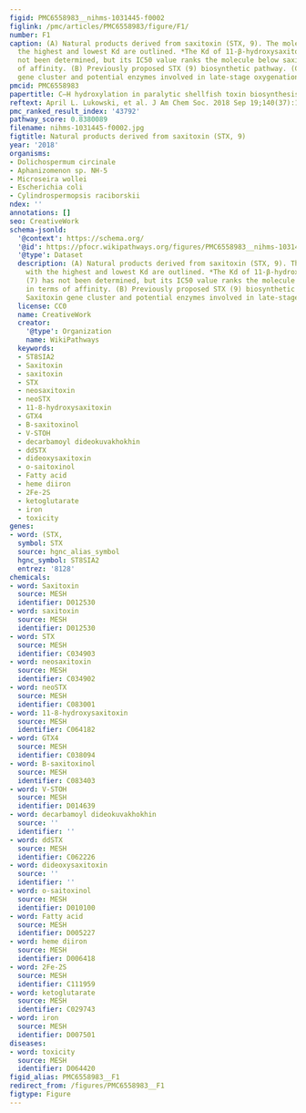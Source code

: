 ```yaml
---
figid: PMC6558983__nihms-1031445-f0002
figlink: /pmc/articles/PMC6558983/figure/F1/
number: F1
caption: (A) Natural products derived from saxitoxin (STX, 9). The molecules with
  the highest and lowest Kd are outlined. *The Kd of 11-β-hydroxysaxitoxin (7) has
  not been determined, but its IC50 value ranks the molecule below saxitoxin in terms
  of affinity. (B) Previously proposed STX (9) biosynthetic pathway. (C) Saxitoxin
  gene cluster and potential enzymes involved in late-stage oxygenation.
pmcid: PMC6558983
papertitle: C–H hydroxylation in paralytic shellfish toxin biosynthesis.
reftext: April L. Lukowski, et al. J Am Chem Soc. 2018 Sep 19;140(37):11863-11869.
pmc_ranked_result_index: '43792'
pathway_score: 0.8380089
filename: nihms-1031445-f0002.jpg
figtitle: Natural products derived from saxitoxin (STX, 9)
year: '2018'
organisms:
- Dolichospermum circinale
- Aphanizomenon sp. NH-5
- Microseira wollei
- Escherichia coli
- Cylindrospermopsis raciborskii
ndex: ''
annotations: []
seo: CreativeWork
schema-jsonld:
  '@context': https://schema.org/
  '@id': https://pfocr.wikipathways.org/figures/PMC6558983__nihms-1031445-f0002.html
  '@type': Dataset
  description: (A) Natural products derived from saxitoxin (STX, 9). The molecules
    with the highest and lowest Kd are outlined. *The Kd of 11-β-hydroxysaxitoxin
    (7) has not been determined, but its IC50 value ranks the molecule below saxitoxin
    in terms of affinity. (B) Previously proposed STX (9) biosynthetic pathway. (C)
    Saxitoxin gene cluster and potential enzymes involved in late-stage oxygenation.
  license: CC0
  name: CreativeWork
  creator:
    '@type': Organization
    name: WikiPathways
  keywords:
  - ST8SIA2
  - Saxitoxin
  - saxitoxin
  - STX
  - neosaxitoxin
  - neoSTX
  - 11-8-hydroxysaxitoxin
  - GTX4
  - B-saxitoxinol
  - V-STOH
  - decarbamoyl dideokuvakhokhin
  - ddSTX
  - dideoxysaxitoxin
  - o-saitoxinol
  - Fatty acid
  - heme diiron
  - 2Fe-2S
  - ketoglutarate
  - iron
  - toxicity
genes:
- word: (STX,
  symbol: STX
  source: hgnc_alias_symbol
  hgnc_symbol: ST8SIA2
  entrez: '8128'
chemicals:
- word: Saxitoxin
  source: MESH
  identifier: D012530
- word: saxitoxin
  source: MESH
  identifier: D012530
- word: STX
  source: MESH
  identifier: C034903
- word: neosaxitoxin
  source: MESH
  identifier: C034902
- word: neoSTX
  source: MESH
  identifier: C083001
- word: 11-8-hydroxysaxitoxin
  source: MESH
  identifier: C064182
- word: GTX4
  source: MESH
  identifier: C038094
- word: B-saxitoxinol
  source: MESH
  identifier: C083403
- word: V-STOH
  source: MESH
  identifier: D014639
- word: decarbamoyl dideokuvakhokhin
  source: ''
  identifier: ''
- word: ddSTX
  source: MESH
  identifier: C062226
- word: dideoxysaxitoxin
  source: ''
  identifier: ''
- word: o-saitoxinol
  source: MESH
  identifier: D010100
- word: Fatty acid
  source: MESH
  identifier: D005227
- word: heme diiron
  source: MESH
  identifier: D006418
- word: 2Fe-2S
  source: MESH
  identifier: C111959
- word: ketoglutarate
  source: MESH
  identifier: C029743
- word: iron
  source: MESH
  identifier: D007501
diseases:
- word: toxicity
  source: MESH
  identifier: D064420
figid_alias: PMC6558983__F1
redirect_from: /figures/PMC6558983__F1
figtype: Figure
---
```


